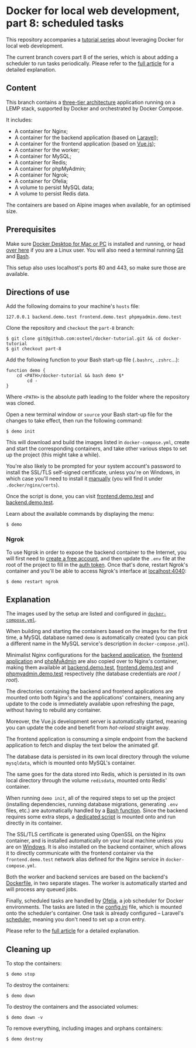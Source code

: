 # Docker for local web development, part 8: scheduled tasks

This repository accompanies a [tutorial series](https://tech.osteel.me/posts/docker-for-local-web-development-why-should-you-care "Docker for local web development, introduction: why should you care?") about leveraging Docker for local web development.

The current branch covers part 8 of the series, which is about adding a scheduler to run tasks periodically. Please refer to the [full article](https://tech.osteel.me/posts/docker-for-local-web-development-part-8-scheduled-tasks "Docker for local web development, part 8: scheduled tasks") for a detailed explanation.

## Content

This branch contains a [three-tier architecture](https://www.techopedia.com/definition/24649/three-tier-architecture) application running on a LEMP stack, supported by Docker and orchestrated by Docker Compose.

It includes:

* A container for Nginx;
* A container for the backend application (based on [Laravel](https://laravel.com/));
* A container for the frontend application (based on [Vue.js](https://vuejs.org/));
* A container for the worker;
* A container for MySQL;
* A container for Redis;
* A container for phpMyAdmin;
* A container for Ngrok;
* A container for Ofelia;
* A volume to persist MySQL data;
* A volume to persist Redis data.

The containers are based on Alpine images when available, for an optimised size.

## Prerequisites

Make sure [Docker Desktop for Mac or PC](https://www.docker.com/products/docker-desktop) is installed and running, or head [over here](https://docs.docker.com/install/) if you are a Linux user. You will also need a terminal running [Git](https://git-scm.com/) and [Bash](https://www.gnu.org/software/bash/).

This setup also uses localhost's ports 80 and 443, so make sure those are available.

## Directions of use

Add the following domains to your machine's `hosts` file:

```
127.0.0.1 backend.demo.test frontend.demo.test phpmyadmin.demo.test
```

Clone the repository and `checkout` the `part-8` branch:

```
$ git clone git@github.com:osteel/docker-tutorial.git && cd docker-tutorial
$ git checkout part-8
```

Add the following function to your Bash start-up file (`.bashrc`, `.zshrc`...):

```
function demo {
    cd <PATH>/docker-tutorial && bash demo $*
        cd -
}
```

Where `<PATH>` is the absolute path leading to the folder where the repository was cloned.

Open a new terminal window or `source` your Bash start-up file for the changes to take effect, then run the following command:

```
$ demo init
```

This will download and build the images listed in `docker-compose.yml`, create and start the corresponding containers, and take other various steps to set up the project (this might take a while).

You're also likely to be prompted for your system account's password to install the SSL/TLS self-signed certificate, unless you're on Windows, in which case you'll need to install it [manually](https://www.thewindowsclub.com/manage-trusted-root-certificates-windows) (you will find it under `.docker/nginx/certs`).

Once the script is done, you can visit [frontend.demo.test](https://frontend.demo.test) and [backend.demo.test](https://backend.demo.test).

Learn about the available commands by displaying the menu:

```
$ demo
```

### Ngrok

To use Ngrok in order to expose the backend container to the Internet, you will first need to [create a free account](https://dashboard.ngrok.com/signup), and then update the `.env` file at the root of the project to fill in the [auth token](https://dashboard.ngrok.com/auth/your-authtoken). Once that's done, restart Ngrok's container and you'll be able to access Ngrok's interface at [localhost:4040](http://localhost:4040):

```
$ demo restart ngrok
```

## Explanation

The images used by the setup are listed and configured in [`docker-compose.yml`](https://github.com/osteel/docker-tutorial/blob/part-8/docker-compose.yml).

When building and starting the containers based on the images for the first time, a MySQL database named `demo` is automatically created (you can pick a different name in the MySQL service's description in `docker-compose.yml`).

Minimalist Nginx configurations for the [backend application](https://github.com/osteel/docker-tutorial/blob/part-8/.docker/nginx/conf.d/backend.conf), the [frontend application](https://github.com/osteel/docker-tutorial/blob/part-8/.docker/nginx/conf.d/frontend.conf) and [phpMyAdmin](https://github.com/osteel/docker-tutorial/blob/part-8/.docker/nginx/conf.d/phpmyadmin.conf) are also copied over to Nginx's container, making them available at [backend.demo.test](https://backend.demo.test), [frontend.demo.test](https://frontend.demo.test) and [phpmyadmin.demo.test](https://phpmyadmin.demo.test) respectively (the database credentials are *root* / *root*).

The directories containing the backend and frontend applications are mounted onto both Nginx's and the applications' containers, meaning any update to the code is immediately available upon refreshing the page, without having to rebuild any container.

Moreover, the Vue.js development server is automatically started, meaning you can update the code and benefit from _hot-reload_ straight away.

The frontend application is consuming a simple endpoint from the backend application to fetch and display the text below the animated gif.

The database data is persisted in its own local directory through the volume `mysqldata`, which is mounted onto MySQL's container.

The same goes for the data stored into Redis, which is persisted in its own local directory through the volume `redisdata`, mounted onto Redis' container.

When running `demo init`, all of the required steps to set up the project (installing dependencies, running database migrations, generating `.env` files, etc.) are automatically handled by a [Bash function](https://github.com/osteel/docker-tutorial/blob/part-8/demo#L62). Since the backend requires some extra steps, a [dedicated script](https://github.com/osteel/docker-tutorial/blob/part-8/.docker/backend/init) is mounted onto and run directly in its container.

The SSL/TLS certificate is generated using OpenSSL on the Nginx container, and is installed automatically on your local machine unless you are on [Windows](https://www.thewindowsclub.com/manage-trusted-root-certificates-windows). It is also installed on the backend container, which allows it to directly communicate with the frontend container via the `frontend.demo.test` network alias defined for the Nginx service in `docker-compose.yml`.

Both the worker and backend services are based on the backend's [Dockerfile](https://github.com/osteel/docker-tutorial/blob/part-8/src/backend/Dockerfile), in two separate stages. The worker is automatically started and will process any queued jobs.

Finally, scheduled tasks are handled by [Ofelia](https://hub.docker.com/r/mcuadros/ofelia), a job scheduler for Docker environments. The tasks are listed in the [config.ini](https://github.com/osteel/docker-tutorial/blob/part-8/.docker/scheduler/config.ini) file, which is mounted onto the scheduler's container. One task is already configured – Laravel's [scheduler](https://laravel.com/docs/scheduling), meaning you don't need to set up a cron entry.

Please refer to the [full article](https://tech.osteel.me/posts/docker-for-local-web-development-part-8-scheduled-tasks "Docker for local web development, part 8: scheduled tasks") for a detailed explanation.

## Cleaning up

To stop the containers:

```
$ demo stop
```

To destroy the containers:

```
$ demo down
```

To destroy the containers and the associated volumes:

```
$ demo down -v
```

To remove everything, including images and orphans containers:

```
$ demo destroy
```
